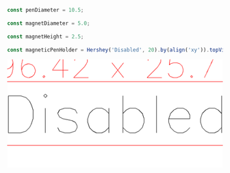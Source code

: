 ```JavaScript
const penDiameter = 10.5;
```

```JavaScript
const magnetDiameter = 5.0;
```

```JavaScript
const magnetHeight = 2.5;
```

```JavaScript
const magneticPenHolder = Hershey('Disabled', 20).by(align('xy')).topView();
```

![Image](holder.md.0.png)
